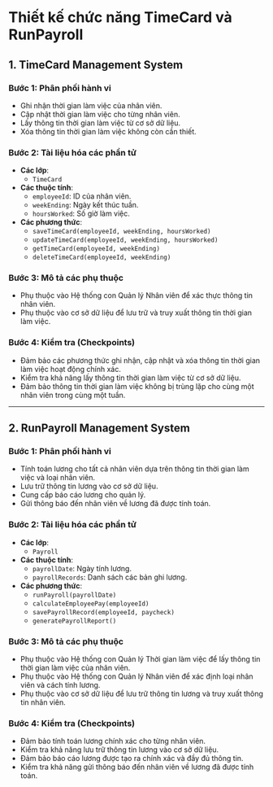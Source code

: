 # Thiết kế chức năng TimeCard và RunPayroll

## 1. TimeCard Management System

### Bước 1: Phân phối hành vi
- Ghi nhận thời gian làm việc của nhân viên.
- Cập nhật thời gian làm việc cho từng nhân viên.
- Lấy thông tin thời gian làm việc từ cơ sở dữ liệu.
- Xóa thông tin thời gian làm việc không còn cần thiết.

### Bước 2: Tài liệu hóa các phần tử
- **Các lớp**: 
  - `TimeCard`
- **Các thuộc tính**:
  - `employeeId`: ID của nhân viên.
  - `weekEnding`: Ngày kết thúc tuần.
  - `hoursWorked`: Số giờ làm việc.
- **Các phương thức**: 
  - `saveTimeCard(employeeId, weekEnding, hoursWorked)`
  - `updateTimeCard(employeeId, weekEnding, hoursWorked)`
  - `getTimeCard(employeeId, weekEnding)`
  - `deleteTimeCard(employeeId, weekEnding)`

### Bước 3: Mô tả các phụ thuộc
- Phụ thuộc vào Hệ thống con Quản lý Nhân viên để xác thực thông tin nhân viên.
- Phụ thuộc vào cơ sở dữ liệu để lưu trữ và truy xuất thông tin thời gian làm việc.

### Bước 4: Kiểm tra (Checkpoints)
- Đảm bảo các phương thức ghi nhận, cập nhật và xóa thông tin thời gian làm việc hoạt động chính xác.
- Kiểm tra khả năng lấy thông tin thời gian làm việc từ cơ sở dữ liệu.
- Đảm bảo thông tin thời gian làm việc không bị trùng lặp cho cùng một nhân viên trong cùng một tuần.

---

## 2. RunPayroll Management System

### Bước 1: Phân phối hành vi
- Tính toán lương cho tất cả nhân viên dựa trên thông tin thời gian làm việc và loại nhân viên.
- Lưu trữ thông tin lương vào cơ sở dữ liệu.
- Cung cấp báo cáo lương cho quản lý.
- Gửi thông báo đến nhân viên về lương đã được tính toán.

### Bước 2: Tài liệu hóa các phần tử
- **Các lớp**: 
  - `Payroll`
- **Các thuộc tính**:
  - `payrollDate`: Ngày tính lương.
  - `payrollRecords`: Danh sách các bản ghi lương.
- **Các phương thức**: 
  - `runPayroll(payrollDate)`
  - `calculateEmployeePay(employeeId)`
  - `savePayrollRecord(employeeId, paycheck)`
  - `generatePayrollReport()`

### Bước 3: Mô tả các phụ thuộc
- Phụ thuộc vào Hệ thống con Quản lý Thời gian làm việc để lấy thông tin thời gian làm việc của nhân viên.
- Phụ thuộc vào Hệ thống con Quản lý Nhân viên để xác định loại nhân viên và cách tính lương.
- Phụ thuộc vào cơ sở dữ liệu để lưu trữ thông tin lương và truy xuất thông tin nhân viên.

### Bước 4: Kiểm tra (Checkpoints)
- Đảm bảo tính toán lương chính xác cho từng nhân viên.
- Kiểm tra khả năng lưu trữ thông tin lương vào cơ sở dữ liệu.
- Đảm bảo báo cáo lương được tạo ra chính xác và đầy đủ thông tin.
- Kiểm tra khả năng gửi thông báo đến nhân viên về lương đã được tính toán.
